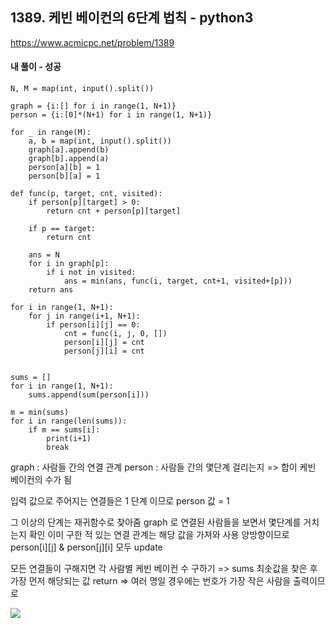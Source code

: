 ## 1389. 케빈 베이컨의 6단계 법칙 - python3
https://www.acmicpc.net/problem/1389

#### 내 풀이 - 성공
```
N, M = map(int, input().split())

graph = {i:[] for i in range(1, N+1)}
person = {i:[0]*(N+1) for i in range(1, N+1)}

for _ in range(M):
    a, b = map(int, input().split())
    graph[a].append(b)
    graph[b].append(a)
    person[a][b] = 1
    person[b][a] = 1

def func(p, target, cnt, visited):
    if person[p][target] > 0:
        return cnt + person[p][target]

    if p == target:
        return cnt
    
    ans = N
    for i in graph[p]:
        if i not in visited:
            ans = min(ans, func(i, target, cnt+1, visited+[p]))
    return ans

for i in range(1, N+1):
    for j in range(i+1, N+1):
        if person[i][j] == 0:
            cnt = func(i, j, 0, [])
            person[i][j] = cnt
            person[j][i] = cnt


sums = []
for i in range(1, N+1):
    sums.append(sum(person[i]))
    
m = min(sums)
for i in range(len(sums)):
    if m == sums[i]:
        print(i+1)
        break
```
graph : 사람들 간의 연결 관계
person : 사람들 간의 몇단계 걸리는지 => 합이 케빈 베이컨의 수가 됨

입력 값으로 주어지는 연결들은 1 단계 이므로 person 값 = 1

그 이상의 단계는 재귀함수로 찾아줌
graph 로 연결된 사람들을 보면서 몇단계를 거치는지 확인
이미 구한 적 있는 연결 관계는 해당 값을 가져와 사용
양방향이므로 person[i][j] & person[j][i] 모두 update

모든 연결들이 구해지면 각 사람별 케빈 베이컨 수 구하기 => sums
최솟값을 찾은 후 가장 먼저 해당되는 값 return
=> 여러 명일 경우에는 번호가 가장 작은 사람을 출력이므로

![](https://images.velog.io/images/jsh5408/post/942d124e-0b07-4fad-b54e-4f5dd8d3b2c3/image.png)